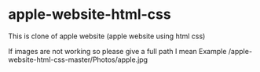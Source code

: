 # apple-website-html-css

This is clone of apple website (apple website using html css)

If images are not working so please give a full path
I mean Example /apple-website-html-css-master/Photos/apple.jpg
